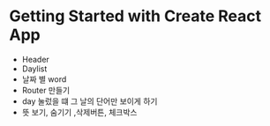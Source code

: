 # Getting Started with Create React App

- Header
- Daylist
- 날짜 별 word
- Router 만들기
- day 눌렀을 떄 그 날의 단어만 보이게 하기
- 뜻 보기, 숨기기 ,삭제버튼, 체크박스
